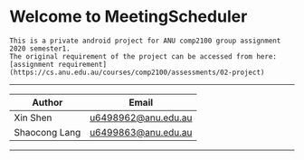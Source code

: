 # Welcome to MeetingScheduler
```
This is a private android project for ANU comp2100 group assignment 2020 semester1.
The original requirement of the project can be accessed from here:[assignment requirement](https://cs.anu.edu.au/courses/comp2100/assessments/02-project)
```

****

|Author|Email |
|---|---
|Xin Shen|u6498962@anu.edu.au
|Shaocong Lang|u6499863@anu.edu.au


****